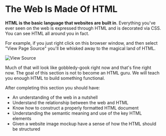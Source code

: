 # The Web Is Made Of HTML

**HTML is the basic language that websites are built in**. Everything you've ever seen on the web is expressed through HTML and is decorated via CSS. You can see HTML all around you in fact.

For example, if you just right click on this browser window, and then select "View Page Source" you'll be whisked away to the magical land of HTML. 

![View Source](https://curriculum-content.s3.amazonaws.com/web-development/view-source.gif)

Much of that will look like gobbledy-gook right now and that's fine right now. The goal of this section is not to become an HTML guru. We will teach you enough HTML to build something functional. 

After completing this section you should have:
- An understanding of the web in a nutshell
- Understand the relationship between the web and HTML
- Know how to construct a properly formatted HTML document
- Understanding the semantic meaning and use of the key HTML elements
- Given a website image mockup have a sense of how the HTML should be structured 
